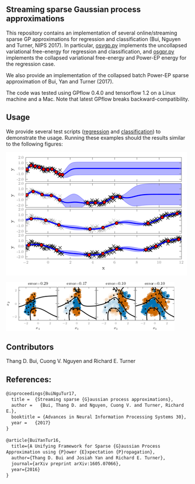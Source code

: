 ## Streaming sparse Gaussian process approximations

This repository contains an implementation of several online/streaming sparse GP approximations for regression and classification (Bui, Nguyen and Turner, NIPS 2017). In particular, [osvgp.py](code/osvgpc.py) implements the uncollapsed variational free-energy for regression and classification, and [osgpr.py](code/osgpr.py) implements the collapsed variational free-energy and Power-EP energy for the regression case.

We also provide an implementation of the collapsed batch Power-EP sparse approximation of Bui, Yan and Turner (2017).

The code was tested using GPflow 0.4.0 and tensorflow 1.2 on a Linux machine and a Mac. Note that latest GPflow breaks backward-compatibility.

## Usage

We provide several test scripts ([regression](code/run_reg_toy.py) and [classification](code/run_cla_toy.py)) to demonstrate the usage. Running these examples should the results similar to the following figures:

![regression](tmp/reg_VFE_M_10_iid_False.png)

![classification](tmp/cla_VFE_M_30_iid_False.png)

## Contributors

Thang D. Bui, Cuong V. Nguyen and Richard E. Turner

## References: 

```
@inproceedings{BuiNguTur17,
  title =  {Streaming sparse {G}aussian process approximations},
  author =   {Bui, Thang D. and Nguyen, Cuong V. and Turner, Richard E.},
  booktitle = {Advances in Neural Information Processing Systems 30},
  year =   {2017}
}

@article{BuiYanTur16,
  title={A Unifying Framework for Sparse {G}aussian Process Approximation using {P}ower {E}xpectation {P}ropagation},
  author={Thang D. Bui and Josiah Yan and Richard E. Turner},
  journal={arXiv preprint arXiv:1605.07066},
  year={2016}
}
```